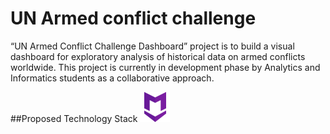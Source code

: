 # UN Armed conflict challenge
“UN Armed Conflict Challenge Dashboard” project is to build a visual dashboard for exploratory analysis of historical data on armed conflicts worldwide. This project is currently in development phase by Analytics and Informatics students as a collaborative approach.

##Proposed Technology Stack
![alt Technology stack](https://github.com/adam-p/markdown-here/raw/master/src/common/images/icon48.png "Logo Title Text 1")
